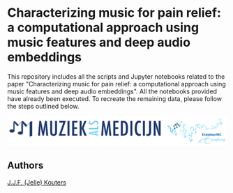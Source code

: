 # Characterizing music for pain relief: a computational approach using music features and deep audio embeddings
This repository includes all the scripts and Jupyter notebooks related to the paper "Characterizing music for pain relief: a computational approach using music features and deep audio embeddings". All the notebooks provided have already been executed. To recreate the remaining data, please follow the steps outlined below.

![image](/manuscript//logo's/MAM.png)

## Authors
[J.J.F. (Jelle) Kouters](https://github.com/jellekouters)
